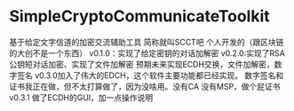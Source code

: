 # SimpleCryptoCommunicateToolkit
基于给定文字信道的加密交流辅助工具
简称就叫SCCT吧
个人开发的（跟区块链的大创不是一个东西）
v0.1.0：实现了给定密钥的对话加解密
v0.2.0:实现了RSA公钥短对话加密、实现了文件加解密
预期未来实现ECDH交换，文件加解密，数字签名
v0.3.0加入了伟大的EDCH，这个软件主要功能都已经实现。
数字签名和证书我正在做，但不太打算做了，因为没啥用。没有CA 没有MSP，做个屁证书
v0.3.1 做了ECDH的GUI，加一点操作说明